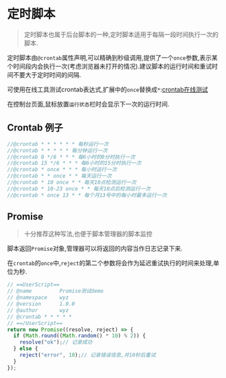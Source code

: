 # 定时脚本

> 定时脚本也属于后台脚本的一种,定时脚本适用于每隔一段时间执行一次的脚本.

定时脚本由`@crontab`属性声明,可以精确到秒级调用,提供了一个`once`参数,表示某个时间段内会执行一次(考虑浏览器未打开的情况).建议脚本的运行时间和重试时间不要大于定时时间的间隔.

可使用在线工具测试crontab表达式,扩展中的`once`替换成`*`:[crontab在线测试](https://tool.lu/crontab/)

在控制台页面,鼠标放置`运行状态`栏时会显示下一次的运行时间.

## Crontab 例子

```javascript
//@crontab * * * * * * 每秒运行一次
//@crontab * * * * * 每分钟运行一次
//@crontab 0 */6 * * * 每6小时的0分时执行一次
//@crontab 15 */6 * * * 每6小时的15分时执行一次
//@crontab * once * * * 每小时运行一次
//@crontab * * once * * 每天运行一次
//@crontab * 10 once * * 每天10点检测运行一次
//@crontab * 10-23 once * * 每天10点后检测运行一次
//@crontab * once 13 * * 每个月13号中的每小时最多运行一次
```

## Promise

> 十分推荐这种写法,也便于脚本管理器的脚本监控

脚本返回`Promise`对象,管理器可以将返回的内容当作日志记录下来.

在`crontab`的`once`中,`reject`的第二个参数将会作为延迟重试执行的时间来处理,单位为秒.

```ts
// ==UserScript==
// @name         Promise测试demo
// @namespace    wyz
// @version      1.0.0
// @author       wyz
// @crontab * * * * *
// ==/UserScript==
return new Promise((resolve, reject) => {
  if (Math.round((Math.random() * 10) % 2)) {
    resolve("ok");// 记录成功
  } else {
    reject("error", 10);// 记录错误信息,并10秒后重试
  }
});
```

